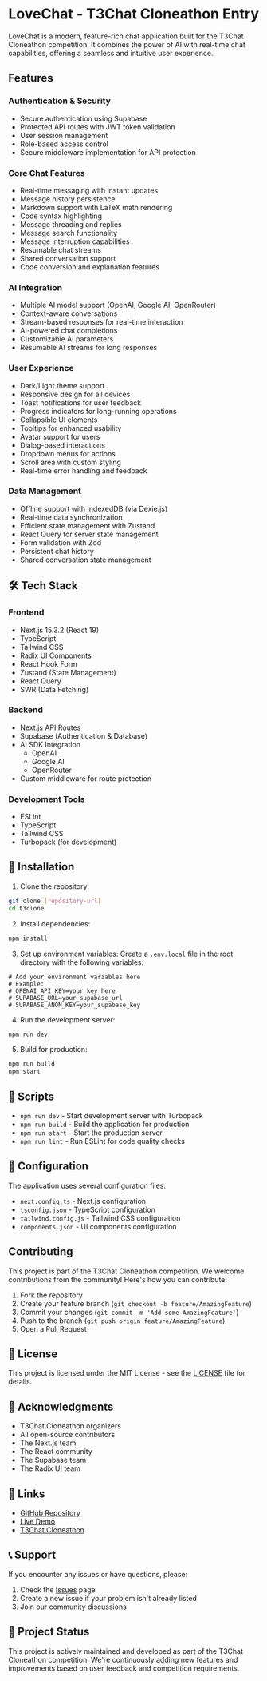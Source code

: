 # LoveChat - T3Chat Cloneathon Entry

LoveChat is a modern, feature-rich chat application built for the T3Chat Cloneathon competition. It combines the power of AI with real-time chat capabilities, offering a seamless and intuitive user experience.

##  Features

### Authentication & Security
- Secure authentication using Supabase
- Protected API routes with JWT token validation
- User session management
- Role-based access control
- Secure middleware implementation for API protection

### Core Chat Features
- Real-time messaging with instant updates
- Message history persistence
- Markdown support with LaTeX math rendering
- Code syntax highlighting
- Message threading and replies
- Message search functionality
- Message interruption capabilities
- Resumable chat streams
- Shared conversation support
- Code conversion and explanation features

### AI Integration
- Multiple AI model support (OpenAI, Google AI, OpenRouter)
- Context-aware conversations
- Stream-based responses for real-time interaction
- AI-powered chat completions
- Customizable AI parameters
- Resumable AI streams for long responses

### User Experience
- Dark/Light theme support
- Responsive design for all devices
- Toast notifications for user feedback
- Progress indicators for long-running operations
- Collapsible UI elements
- Tooltips for enhanced usability
- Avatar support for users
- Dialog-based interactions
- Dropdown menus for actions
- Scroll area with custom styling
- Real-time error handling and feedback

### Data Management
- Offline support with IndexedDB (via Dexie.js)
- Real-time data synchronization
- Efficient state management with Zustand
- React Query for server state management
- Form validation with Zod
- Persistent chat history
- Shared conversation state management

## 🛠 Tech Stack

### Frontend
- Next.js 15.3.2 (React 19)
- TypeScript
- Tailwind CSS
- Radix UI Components
- React Hook Form
- Zustand (State Management)
- React Query
- SWR (Data Fetching)

### Backend
- Next.js API Routes
- Supabase (Authentication & Database)
- AI SDK Integration
  - OpenAI
  - Google AI
  - OpenRouter
- Custom middleware for route protection

### Development Tools
- ESLint
- TypeScript
- Tailwind CSS
- Turbopack (for development)

## 🚀 Installation

1. Clone the repository:
```bash
git clone [repository-url]
cd t3clone
```

2. Install dependencies:
```bash
npm install
```

3. Set up environment variables:
Create a `.env.local` file in the root directory with the following variables:
```env
# Add your environment variables here
# Example:
# OPENAI_API_KEY=your_key_here
# SUPABASE_URL=your_supabase_url
# SUPABASE_ANON_KEY=your_supabase_key
```

4. Run the development server:
```bash
npm run dev
```

5. Build for production:
```bash
npm run build
npm start
```

## 📝 Scripts

- `npm run dev` - Start development server with Turbopack
- `npm run build` - Build the application for production
- `npm run start` - Start the production server
- `npm run lint` - Run ESLint for code quality checks

## 🔧 Configuration

The application uses several configuration files:
- `next.config.ts` - Next.js configuration
- `tsconfig.json` - TypeScript configuration
- `tailwind.config.js` - Tailwind CSS configuration
- `components.json` - UI components configuration

##  Contributing

This project is part of the T3Chat Cloneathon competition. We welcome contributions from the community! Here's how you can contribute:

1. Fork the repository
2. Create your feature branch (`git checkout -b feature/AmazingFeature`)
3. Commit your changes (`git commit -m 'Add some AmazingFeature'`)
4. Push to the branch (`git push origin feature/AmazingFeature`)
5. Open a Pull Request

## 📄 License

This project is licensed under the MIT License - see the [LICENSE](LICENSE) file for details.

## 🙏 Acknowledgments

- T3Chat Cloneathon organizers
- All open-source contributors
- The Next.js team
- The React community
- The Supabase team
- The Radix UI team

## 🔗 Links

- [GitHub Repository](https://github.com/yourusername/t3clone)
- [Live Demo](https://your-demo-url.com)
- [T3Chat Cloneathon](https://t3chat-cloneathon.com)

## 📞 Support

If you encounter any issues or have questions, please:
1. Check the [Issues](https://github.com/yourusername/t3clone/issues) page
2. Create a new issue if your problem isn't already listed
3. Join our community discussions

## 🎯 Project Status

This project is actively maintained and developed as part of the T3Chat Cloneathon competition. We're continuously adding new features and improvements based on user feedback and competition requirements.
